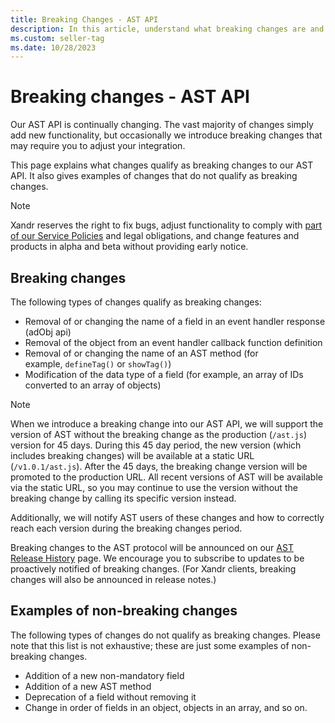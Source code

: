 ```yaml
---
title: Breaking Changes - AST API
description: In this article, understand what breaking changes are and what types of changes do and do not qualify as breaking changes.
ms.custom: seller-tag
ms.date: 10/28/2023
---
```


# Breaking changes - AST API

Our AST API is continually changing. The vast majority of changes simply add new functionality, but occasionally we introduce breaking changes that may require you to adjust your integration.

This page explains what changes qualify as breaking changes to our AST API. It also gives examples of changes that do not qualify as breaking changes.

> [!NOTE]
> Xandr reserves the right to fix bugs, adjust functionality to comply with [part of our Service Policies](../policies-regulations/index.yml) and legal obligations, and change features and products in alpha and beta without providing early notice.

## Breaking changes

The following types of changes qualify as breaking changes:

- Removal of or changing the name of a field in an event handler response (adObj api)
- Removal of the object from an event handler callback function definition
- Removal of or changing the name of an AST method (for example, `defineTag()` or `showTag()`)
- Modification of the data type of a field (for example, an array of IDs converted to an array of objects)

> [!NOTE]
> When we introduce a breaking change into our AST API, we will support the version of AST without the breaking change as the production (`/ast.js`) version for 45 days. During this 45 day period, the new version (which includes breaking changes) will be available at a static URL (`/v1.0.1/ast.js`). After the 45 days, the breaking change version will be promoted to the production URL. All recent versions of AST will be available via the static URL, so you may continue to use the version without the breaking change by calling its specific version instead.

Additionally, we will notify AST users of these changes and how to correctly reach each version during the breaking changes period.

Breaking changes to the AST protocol will be announced on our [AST Release History](ast-release-history.md) page. We encourage you to subscribe to updates to be proactively notified of breaking changes. (For Xandr clients, breaking changes will also be announced in release notes.)

## Examples of non-breaking changes

The following types of changes do not qualify as breaking changes. Please note that this list is not exhaustive; these are just some examples of non-breaking changes.

- Addition of a new non-mandatory field
- Addition of a new AST method
- Deprecation of a field without removing it
- Change in order of fields in an object, objects in an array, and so on.
